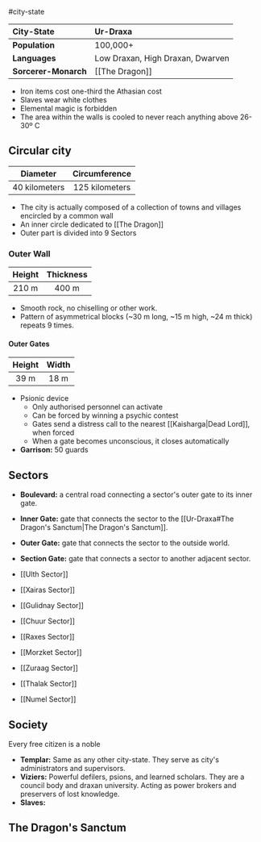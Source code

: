 #city-state 

| City-State | Ur-Draxa |
|:-|:-|
| **Population** | 100,000+ |
| **Languages** | Low Draxan, High Draxan, Dwarven |
| **Sorcerer-Monarch** | [[The Dragon]] |

- Iron items cost one-third the Athasian cost
- Slaves wear white clothes
- Elemental magic is forbidden
- The area within the walls is cooled to never reach anything above 26-30º C


## Circular city
| Diameter | Circumference |
|:-:|:-:|
| 40 kilometers | 125 kilometers |

- The city is actually composed of a collection of towns and villages encircled by a common wall
- An inner circle dedicated to [[The Dragon]]
- Outer part is divided into 9 Sectors

### Outer Wall
| Height | Thickness |
|:-:|:-:|
| 210 m | 400 m |

- Smooth rock, no chiselling or other work.
- Pattern of asymmetrical blocks (~30 m long, ~15 m  high, ~24 m thick) repeats 9 times.

#### Outer Gates
| Height | Width |
|:-:|:-:|
| 39 m | 18 m |

- Psionic device
	- Only authorised personnel can activate
	- Can be forced by winning a psychic contest
	- Gates send a distress call to the nearest [[Kaisharga|Dead Lord]], when forced
	- When a gate becomes unconscious, it closes automatically
- **Garrison:** 50 guards


## Sectors
- **Boulevard:** a central road connecting a sector's outer gate to its inner gate.
- **Inner Gate:** gate that connects the sector to the [[Ur-Draxa#The Dragon's Sanctum|The Dragon's Sanctum]].
- **Outer Gate:** gate that connects the sector to the outside world.
- **Section Gate:** gate that connects a sector to another adjacent sector.

- [[Ulth Sector]]
- [[Xairas Sector]]
- [[Gulidnay Sector]]
- [[Chuur Sector]]
- [[Raxes Sector]]
- [[Morzket Sector]]
- [[Zuraag Sector]]
- [[Thalak Sector]]
- [[Numel Sector]]


## Society
Every free citizen is a noble

- **Templar:** Same as any other city-state. They serve as city's administrators and supervisors.
- **Viziers:** Powerful defilers, psions, and learned scholars. They are a council body and draxan university. Acting as power brokers and preservers of lost knowledge.
- **Slaves:**


## The Dragon's Sanctum